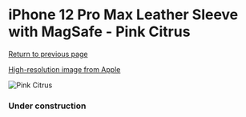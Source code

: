 # iPhone 12 Pro Max Leather Sleeve with MagSafe - Pink Citrus

[Return to previous page](/iphone_12)

[High-resolution image from Apple](https://store.storeimages.cdn-apple.com/8756/as-images.apple.com/is/MHYF3?wid=4500&hei=4500&fmt=png)

<div style="width: 384px"><img src="/everypreview/MHYF3.png" alt="Pink Citrus"></div>

### Under construction
